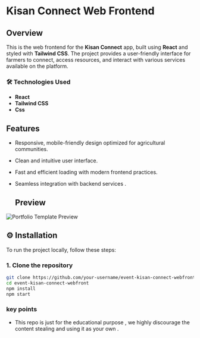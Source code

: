 # Kisan Connect Web Frontend

## Overview
This is the web frontend for the **Kisan Connect** app, built using **React** and styled with **Tailwind CSS**. The project provides a user-friendly interface for farmers to connect, access resources, and interact with various services available on the platform.

### 🛠 Technologies Used
- **React**
- **Tailwind CSS**
- **Css**

## Features
- Responsive, mobile-friendly design optimized for agricultural communities.
- Clean and intuitive user interface.
- Fast and efficient loading with modern frontend practices.
- Seamless integration with backend services .

  ## Preview
![Portfolio Template Preview](https://github.com/Vaibhavkulshrestha12/Kisan-connect-frontend-web/blob/main/src/assets/images/kissan.gif)
  
## ⚙️ Installation

To run the project locally, follow these steps:

### 1. Clone the repository
```bash
git clone https://github.com/your-username/event-kisan-connect-webfront.git
cd event-kisan-connect-webfront
npm install
npm start
```


### key points 
- This repo is just for the educational purpose , we highly discourage the content stealing and using it as your own .

  

